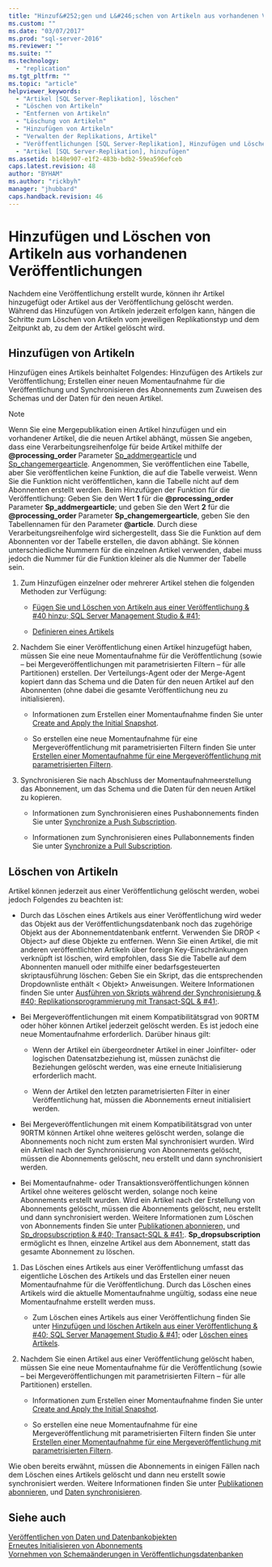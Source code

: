 ```yaml
---
title: "Hinzuf&#252;gen und L&#246;schen von Artikeln aus vorhandenen Ver&#246;ffentlichungen | Microsoft Docs"
ms.custom: ""
ms.date: "03/07/2017"
ms.prod: "sql-server-2016"
ms.reviewer: ""
ms.suite: ""
ms.technology: 
  - "replication"
ms.tgt_pltfrm: ""
ms.topic: "article"
helpviewer_keywords: 
  - "Artikel [SQL Server-Replikation], löschen"
  - "Löschen von Artikeln"
  - "Entfernen von Artikeln"
  - "Löschung von Artikeln"
  - "Hinzufügen von Artikeln"
  - "Verwalten der Replikations, Artikel"
  - "Veröffentlichungen [SQL Server-Replikation], Hinzufügen und Löschen von Artikeln"
  - "Artikel [SQL Server-Replikation], hinzufügen"
ms.assetid: b148e907-e1f2-483b-bdb2-59ea596efceb
caps.latest.revision: 48
author: "BYHAM"
ms.author: "rickbyh"
manager: "jhubbard"
caps.handback.revision: 46
---
```

# Hinzuf&#252;gen und L&#246;schen von Artikeln aus vorhandenen Ver&#246;ffentlichungen
  Nachdem eine Veröffentlichung erstellt wurde, können ihr Artikel hinzugefügt oder Artikel aus der Veröffentlichung gelöscht werden. Während das Hinzufügen von Artikeln jederzeit erfolgen kann, hängen die Schritte zum Löschen von Artikeln vom jeweiligen Replikationstyp und dem Zeitpunkt ab, zu dem der Artikel gelöscht wird.  
  
## Hinzufügen von Artikeln  
 Hinzufügen eines Artikels beinhaltet Folgendes: Hinzufügen des Artikels zur Veröffentlichung; Erstellen einer neuen Momentaufnahme für die Veröffentlichung und Synchronisieren des Abonnements zum Zuweisen des Schemas und der Daten für den neuen Artikel.  
  
> [!NOTE]  
>  Wenn Sie eine Mergepublikation einen Artikel hinzufügen und ein vorhandener Artikel, die die neuen Artikel abhängt, müssen Sie angeben, dass eine Verarbeitungsreihenfolge für beide Artikel mithilfe der **@processing_order** Parameter [Sp_addmergearticle](../../../relational-databases/system-stored-procedures/sp-addmergearticle-transact-sql.md) und [Sp_changemergearticle](../../../relational-databases/system-stored-procedures/sp-changemergearticle-transact-sql.md). Angenommen, Sie veröffentlichen eine Tabelle, aber Sie veröffentlichen keine Funktion, die auf die Tabelle verweist. Wenn Sie die Funktion nicht veröffentlichen, kann die Tabelle nicht auf dem Abonnenten erstellt werden. Beim Hinzufügen der Funktion für die Veröffentlichung: Geben Sie den Wert **1** für die **@processing_order** Parameter **Sp_addmergearticle**; und geben Sie den Wert **2** für die **@processing_order** Parameter **Sp_changemergearticle**, geben Sie den Tabellennamen für den Parameter **@article**. Durch diese Verarbeitungsreihenfolge wird sichergestellt, dass Sie die Funktion auf dem Abonnenten vor der Tabelle erstellen, die davon abhängt. Sie können unterschiedliche Nummern für die einzelnen Artikel verwenden, dabei muss jedoch die Nummer für die Funktion kleiner als die Nummer der Tabelle sein.  
  
1.  Zum Hinzufügen einzelner oder mehrerer Artikel stehen die folgenden Methoden zur Verfügung:  
  
    -   [Fügen Sie und Löschen von Artikeln aus einer Veröffentlichung & #40 hinzu; SQL Server Management Studio & #41;](../../../relational-databases/replication/publish/add-articles-to-and-drop-articles-from-a-publication.md)  
  
    -   [Definieren eines Artikels](../../../relational-databases/replication/publish/define-an-article.md)  
  
2.  Nachdem Sie einer Veröffentlichung einen Artikel hinzugefügt haben, müssen Sie eine neue Momentaufnahme für die Veröffentlichung (sowie – bei Mergeveröffentlichungen mit parametrisierten Filtern – für alle Partitionen) erstellen. Der Verteilungs-Agent oder der Merge-Agent kopiert dann das Schema und die Daten für den neuen Artikel auf den Abonnenten (ohne dabei die gesamte Veröffentlichung neu zu initialisieren).  
  
    -   Informationen zum Erstellen einer Momentaufnahme finden Sie unter [Create and Apply the Initial Snapshot](../../../relational-databases/replication/create-and-apply-the-initial-snapshot.md).  
  
    -   So erstellen eine neue Momentaufnahme für eine Mergeveröffentlichung mit parametrisierten Filtern finden Sie unter [Erstellen einer Momentaufnahme für eine Mergeveröffentlichung mit parametrisierten Filtern](../../../relational-databases/replication/create-a-snapshot-for-a-merge-publication-with-parameterized-filters.md).  
  
3.  Synchronisieren Sie nach Abschluss der Momentaufnahmeerstellung das Abonnement, um das Schema und die Daten für den neuen Artikel zu kopieren.  
  
    -   Informationen zum Synchronisieren eines Pushabonnements finden Sie unter [Synchronize a Push Subscription](../../../relational-databases/replication/synchronize-a-push-subscription.md).  
  
    -   Informationen zum Synchronisieren eines Pullabonnements finden Sie unter [Synchronize a Pull Subscription](../../../relational-databases/replication/synchronize-a-pull-subscription.md).  
  
## Löschen von Artikeln  
 Artikel können jederzeit aus einer Veröffentlichung gelöscht werden, wobei jedoch Folgendes zu beachten ist:  
  
-   Durch das Löschen eines Artikels aus einer Veröffentlichung wird weder das Objekt aus der Veröffentlichungsdatenbank noch das zugehörige Objekt aus der Abonnementdatenbank entfernt. Verwenden Sie DROP \< Object> auf diese Objekte zu entfernen. Wenn Sie einen Artikel, die mit anderen veröffentlichten Artikeln über foreign Key-Einschränkungen verknüpft ist löschen, wird empfohlen, dass Sie die Tabelle auf dem Abonnenten manuell oder mithilfe einer bedarfsgesteuerten skriptausführung löschen: Geben Sie ein Skript, das die entsprechenden Dropdownliste enthält \< Objekt> Anweisungen. Weitere Informationen finden Sie unter [Ausführen von Skripts während der Synchronisierung & #40; Replikationsprogrammierung mit Transact-SQL & #41;](../../../relational-databases/replication/execute-scripts-during-synchronization-replication-transact-sql-programming.md).  
  
-   Bei Mergeveröffentlichungen mit einem Kompatibilitätsgrad von 90RTM oder höher können Artikel jederzeit gelöscht werden. Es ist jedoch eine neue Momentaufnahme erforderlich. Darüber hinaus gilt:  
  
    -   Wenn der Artikel ein übergeordneter Artikel in einer Joinfilter- oder logischen Datensatzbeziehung ist, müssen zunächst die Beziehungen gelöscht werden, was eine erneute Initialisierung erforderlich macht.  
  
    -   Wenn der Artikel den letzten parametrisierten Filter in einer Veröffentlichung hat, müssen die Abonnements erneut initialisiert werden.  
  
-   Bei Mergeveröffentlichungen mit einem Kompatibilitätsgrad von unter 90RTM können Artikel ohne weiteres gelöscht werden, solange die Abonnements noch nicht zum ersten Mal synchronisiert wurden. Wird ein Artikel nach der Synchronisierung von Abonnements gelöscht, müssen die Abonnements gelöscht, neu erstellt und dann synchronisiert werden.  
  
-   Bei Momentaufnahme- oder Transaktionsveröffentlichungen können Artikel ohne weiteres gelöscht werden, solange noch keine Abonnements erstellt wurden. Wird ein Artikel nach der Erstellung von Abonnements gelöscht, müssen die Abonnements gelöscht, neu erstellt und dann synchronisiert werden. Weitere Informationen zum Löschen von Abonnements finden Sie unter [Publikationen abonnieren,](../../../relational-databases/replication/subscribe-to-publications.md) und [Sp_dropsubscription & #40; Transact-SQL & #41;](../../../relational-databases/system-stored-procedures/sp-dropsubscription-transact-sql.md). **Sp_dropsubscription** ermöglicht es Ihnen, einzelne Artikel aus dem Abonnement, statt das gesamte Abonnement zu löschen.  
  
1.  Das Löschen eines Artikels aus einer Veröffentlichung umfasst das eigentliche Löschen des Artikels und das Erstellen einer neuen Momentaufnahme für die Veröffentlichung. Durch das Löschen eines Artikels wird die aktuelle Momentaufnahme ungültig, sodass eine neue Momentaufnahme erstellt werden muss.  
  
    -   Zum Löschen eines Artikels aus einer Veröffentlichung finden Sie unter [Hinzufügen und löschen Artikeln aus einer Veröffentlichung & #40; SQL Server Management Studio & #41;](../../../relational-databases/replication/publish/add-articles-to-and-drop-articles-from-a-publication.md) oder [Löschen eines Artikels](../../../relational-databases/replication/publish/delete-an-article.md).  
  
2.  Nachdem Sie einen Artikel aus einer Veröffentlichung gelöscht haben, müssen Sie eine neue Momentaufnahme für die Veröffentlichung (sowie – bei Mergeveröffentlichungen mit parametrisierten Filtern – für alle Partitionen) erstellen.  
  
    -   Informationen zum Erstellen einer Momentaufnahme finden Sie unter [Create and Apply the Initial Snapshot](../../../relational-databases/replication/create-and-apply-the-initial-snapshot.md).  
  
    -   So erstellen eine neue Momentaufnahme für eine Mergeveröffentlichung mit parametrisierten Filtern finden Sie unter [Erstellen einer Momentaufnahme für eine Mergeveröffentlichung mit parametrisierten Filtern](../../../relational-databases/replication/create-a-snapshot-for-a-merge-publication-with-parameterized-filters.md).  
  
 Wie oben bereits erwähnt, müssen die Abonnements in einigen Fällen nach dem Löschen eines Artikels gelöscht und dann neu erstellt sowie synchronisiert werden. Weitere Informationen finden Sie unter [Publikationen abonnieren,](../../../relational-databases/replication/subscribe-to-publications.md) und [Daten synchronisieren](../../../relational-databases/replication/synchronize-data.md).  
  
## Siehe auch  
 [Veröffentlichen von Daten und Datenbankobjekten](../../../relational-databases/replication/publish/publish-data-and-database-objects.md)   
 [Erneutes Initialisieren von Abonnements](../../../relational-databases/replication/reinitialize-subscriptions.md)   
 [Vornehmen von Schemaänderungen in Veröffentlichungsdatenbanken](../../../relational-databases/replication/publish/make-schema-changes-on-publication-databases.md)  
  
  
